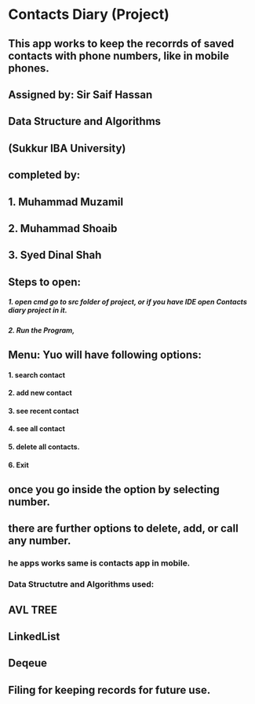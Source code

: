 # Contacts Diary  (Project)
## This app works to keep the recorrds of saved contacts with phone numbers, like in mobile phones.
 
## Assigned by: Sir Saif Hassan
## Data Structure and Algorithms
## (Sukkur IBA University)
## completed by:
## 1. Muhammad Muzamil
## 2. Muhammad Shoaib
## 3. Syed Dinal Shah

## Steps to open:
##### 1. open cmd go to src folder of project, or if you have IDE open Contacts diary project in it.
##### 2. Run the Program,
## Menu: Yuo will have following options:
#### 1. search contact
#### 2. add new contact
#### 3. see recent contact
#### 4. see all contact
#### 5. delete all contacts.
#### 6. Exit

## once you go inside the option by selecting number.
## there are further options to delete, add, or call any number.
### he apps works same is contacts app in mobile.
  
  
  ### Data Structutre and Algorithms used:
  ## AVL TREE
  ## LinkedList
  ## Deqeue
  ## Filing for keeping records for future use.
  
  
